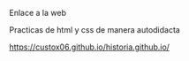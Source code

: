 Enlace a la web

Practicas de html y css de manera autodidacta 

https://custox06.github.io/historia.github.io/
